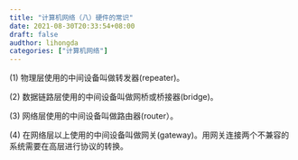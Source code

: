 ```yaml
---
title: "计算机网络（八）硬件的常识"
date: 2021-08-30T20:33:54+08:00
draft: false
audthor: lihongda
categories: ["计算机网络"]
---
```



(1) 物理层使用的中间设备叫做转发器(repeater)。

(2) 数据链路层使用的中间设备叫做网桥或桥接器(bridge)。

(3) 网络层使用的中间设备叫做路由器(router）。

(4) 在网络层以上使用的中间设备叫做网关(gateway)。用网关连接两个不兼容的系统需要在高层进行协议的转换。